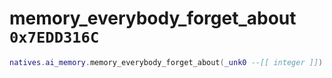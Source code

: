 # memory_everybody_forget_about `0x7EDD316C`

```lua
natives.ai_memory.memory_everybody_forget_about(_unk0 --[[ integer ]])
```